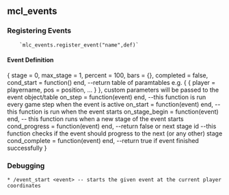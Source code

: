 ## mcl_events
### Registering Events
		`mlc_events.register_event("name",def)`

#### Event Definition
 {
	stage = 0,
	max_stage = 1,
	percent = 100,
	bars = {},
	completed = false,
	cond_start = function() end,
		--return table of paramtables e.g. { { player = playername, pos = position, ... } }, custom parameters will be passed to the event object/table
	on_step = function(event) end,
		--this function is run every game step when the event is active
	on_start = function(event) end,
		-- this function is run when the event starts
	on_stage_begin = function(event) end,
		-- this function runs when a new stage of the event starts
	cond_progress = function(event) end, --return false or next stage id
		--this function checks if the event should progress to the next (or any other) stage
	cond_complete = function(event) end,
		--return true if event finished successfully
}

### Debugging
	* /event_start <event> -- starts the given event at the current player coordinates
